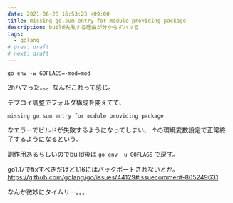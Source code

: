 ```yaml
---
date: 2021-06-28 16:53:23 +09:00
title: missing go.sum entry for module providing package
description: build失敗する理由が分からずハマる
tags:
  - golang
# prev: draft
# next: draft
---
```


```
go env -w GOFLAGS=-mod=mod
```
2hハマった。。。なんだこれって感じ。

デプロイ調整でフォルダ構成を変えてて、
```
missing go.sum entry for module providing package
```
なエラーでビルドが失敗するようになってしまい、
↑の環境変数設定で正常終了するようになるという。

副作用あるらしいのでbuild後は `go env -u GOFLAGS` で戻す。

go1.17でfixすべきだけど1.16にはバックポートされないとか。
https://github.com/golang/go/issues/44129#issuecomment-865249631

なんか微妙にタイムリー。。。

